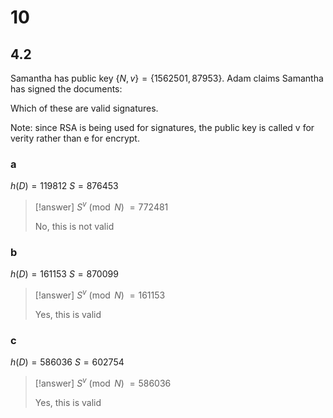 # 10

## 4.2

Samantha has public key $\{N,v\}=\{1562501,87953\}$.
Adam claims Samantha has signed the documents:

Which of these are valid signatures.

Note: since RSA is being used for signatures, the public key is called v for verity rather than e for encrypt.

### a

$h(D)=119812$ $S=876453$

> [!answer]
> $S^{v}\pmod N$
> $=772481$
> 
> No, this is not valid

### b

$h(D)=161153$ $S=870099$

> [!answer]
> $S^{v}\pmod N$
> $=161153$
> 
> Yes, this is valid

### c

$h(D)=586036$ $S=602754$

> [!answer]
> $S^{v}\pmod N$
> $=586036$
> 
> Yes, this is valid

